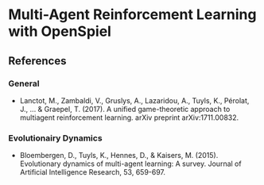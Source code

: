 # Multi-Agent Reinforcement Learning with OpenSpiel

## References

### General
- Lanctot, M., Zambaldi, V., Gruslys, A., Lazaridou, A., Tuyls, K., Pérolat, J., ... & Graepel, T. (2017). A unified game-theoretic approach to multiagent reinforcement learning. arXiv preprint arXiv:1711.00832.

### Evolutionairy Dynamics
- Bloembergen, D., Tuyls, K., Hennes, D., & Kaisers, M. (2015). Evolutionary dynamics of multi-agent learning: A survey. Journal of Artificial Intelligence Research, 53, 659-697.

